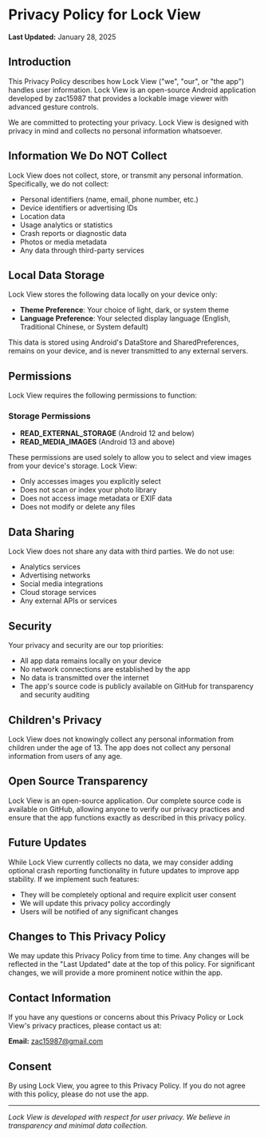 # Privacy Policy for Lock View

**Last Updated:** January 28, 2025

## Introduction

This Privacy Policy describes how Lock View ("we", "our", or "the app") handles user information. Lock View is an open-source Android application developed by zac15987 that provides a lockable image viewer with advanced gesture controls.

We are committed to protecting your privacy. Lock View is designed with privacy in mind and collects no personal information whatsoever.

## Information We Do NOT Collect

Lock View does not collect, store, or transmit any personal information. Specifically, we do not collect:

- Personal identifiers (name, email, phone number, etc.)
- Device identifiers or advertising IDs
- Location data
- Usage analytics or statistics
- Crash reports or diagnostic data
- Photos or media metadata
- Any data through third-party services

## Local Data Storage

Lock View stores the following data locally on your device only:

- **Theme Preference**: Your choice of light, dark, or system theme
- **Language Preference**: Your selected display language (English, Traditional Chinese, or System default)

This data is stored using Android's DataStore and SharedPreferences, remains on your device, and is never transmitted to any external servers.

## Permissions

Lock View requires the following permissions to function:

### Storage Permissions
- **READ_EXTERNAL_STORAGE** (Android 12 and below)
- **READ_MEDIA_IMAGES** (Android 13 and above)

These permissions are used solely to allow you to select and view images from your device's storage. Lock View:
- Only accesses images you explicitly select
- Does not scan or index your photo library
- Does not access image metadata or EXIF data
- Does not modify or delete any files

## Data Sharing

Lock View does not share any data with third parties. We do not use:
- Analytics services
- Advertising networks
- Social media integrations
- Cloud storage services
- Any external APIs or services

## Security

Your privacy and security are our top priorities:
- All app data remains locally on your device
- No network connections are established by the app
- No data is transmitted over the internet
- The app's source code is publicly available on GitHub for transparency and security auditing

## Children's Privacy

Lock View does not knowingly collect any personal information from children under the age of 13. The app does not collect any personal information from users of any age.

## Open Source Transparency

Lock View is an open-source application. Our complete source code is available on GitHub, allowing anyone to verify our privacy practices and ensure that the app functions exactly as described in this privacy policy.

## Future Updates

While Lock View currently collects no data, we may consider adding optional crash reporting functionality in future updates to improve app stability. If we implement such features:
- They will be completely optional and require explicit user consent
- We will update this privacy policy accordingly
- Users will be notified of any significant changes

## Changes to This Privacy Policy

We may update this Privacy Policy from time to time. Any changes will be reflected in the "Last Updated" date at the top of this policy. For significant changes, we will provide a more prominent notice within the app.

## Contact Information

If you have any questions or concerns about this Privacy Policy or Lock View's privacy practices, please contact us at:

**Email:** zac15987@gmail.com

## Consent

By using Lock View, you agree to this Privacy Policy. If you do not agree with this policy, please do not use the app.

---

*Lock View is developed with respect for user privacy. We believe in transparency and minimal data collection.*